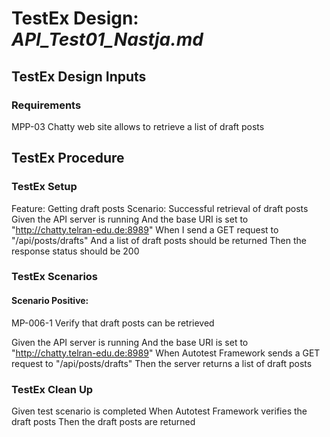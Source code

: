 # TestEx Design: *API_Test01_Nastja.md*

## TestEx Design Inputs

### Requirements

MPP-03 Chatty web site allows to retrieve a list of draft posts

## TestEx Procedure

### TestEx Setup

Feature: Getting draft posts
Scenario: Successful retrieval of draft posts
Given the API server is running
And the base URI is set to "http://chatty.telran-edu.de:8989"
When I send a GET request to "/api/posts/drafts"
And a list of draft posts should be returned
Then the response status should be 200

### TestEx Scenarios

#### Scenario Positive:

MP-006-1 Verify that draft posts can be retrieved

Given the API server is running
And the base URI is set to "http://chatty.telran-edu.de:8989"
When Autotest Framework sends a GET request to "/api/posts/drafts"
Then the server returns a list of draft posts

### TestEx Clean Up

Given test scenario is completed
When Autotest Framework verifies the draft posts
Then the draft posts are returned